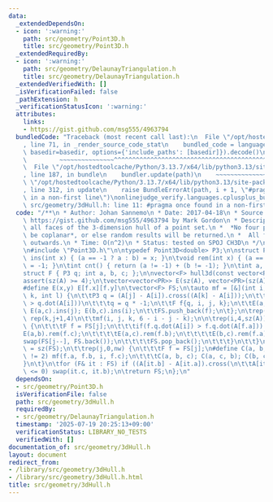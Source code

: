 ```yaml
---
data:
  _extendedDependsOn:
  - icon: ':warning:'
    path: src/geometry/Point3D.h
    title: src/geometry/Point3D.h
  _extendedRequiredBy:
  - icon: ':warning:'
    path: src/geometry/DelaunayTriangulation.h
    title: src/geometry/DelaunayTriangulation.h
  _extendedVerifiedWith: []
  _isVerificationFailed: false
  _pathExtension: h
  _verificationStatusIcon: ':warning:'
  attributes:
    links:
    - https://gist.github.com/msg555/4963794
  bundledCode: "Traceback (most recent call last):\n  File \"/opt/hostedtoolcache/Python/3.13.7/x64/lib/python3.13/site-packages/onlinejudge_verify/documentation/build.py\"\
    , line 71, in _render_source_code_stat\n    bundled_code = language.bundle(stat.path,\
    \ basedir=basedir, options={'include_paths': [basedir]}).decode()\n          \
    \         ~~~~~~~~~~~~~~~^^^^^^^^^^^^^^^^^^^^^^^^^^^^^^^^^^^^^^^^^^^^^^^^^^^^^^^^^^^^^^^^^^\n\
    \  File \"/opt/hostedtoolcache/Python/3.13.7/x64/lib/python3.13/site-packages/onlinejudge_verify/languages/cplusplus.py\"\
    , line 187, in bundle\n    bundler.update(path)\n    ~~~~~~~~~~~~~~^^^^^^\n  File\
    \ \"/opt/hostedtoolcache/Python/3.13.7/x64/lib/python3.13/site-packages/onlinejudge_verify/languages/cplusplus_bundle.py\"\
    , line 312, in update\n    raise BundleErrorAt(path, i + 1, \"#pragma once found\
    \ in a non-first line\")\nonlinejudge_verify.languages.cplusplus_bundle.BundleErrorAt:\
    \ src/geometry/3dHull.h: line 11: #pragma once found in a non-first line\n"
  code: "/**\n * Author: Johan Sannemo\n * Date: 2017-04-18\n * Source: derived from\
    \ https://gist.github.com/msg555/4963794 by Mark Gordon\n * Description: Computes\
    \ all faces of the 3-dimension hull of a point set.\n *  *No four points must\
    \ be coplanar*, or else random results will be returned.\n *  All faces will point\
    \ outwards.\n * Time: O(n^2)\n * Status: tested on SPOJ CH3D\n */\n#pragma once\n\
    \n#include \"Point3D.h\"\n\ntypedef Point3D<double> P3;\n\nstruct PR {\n\tvoid\
    \ ins(int x) { (a == -1 ? a : b) = x; }\n\tvoid rem(int x) { (a == x ? a : b)\
    \ = -1; }\n\tint cnt() { return (a != -1) + (b != -1); }\n\tint a, b;\n};\n\n\
    struct F { P3 q; int a, b, c; };\n\nvector<F> hull3d(const vector<P3>& A) {\n\t\
    assert(sz(A) >= 4);\n\tvector<vector<PR>> E(sz(A), vector<PR>(sz(A), {-1, -1}));\n\
    #define E(x,y) E[f.x][f.y]\n\tvector<F> FS;\n\tauto mf = [&](int i, int j, int\
    \ k, int l) {\n\t\tP3 q = (A[j] - A[i]).cross((A[k] - A[i]));\n\t\tif (q.dot(A[l])\
    \ > q.dot(A[i]))\n\t\t\tq = q * -1;\n\t\tF f{q, i, j, k};\n\t\tE(a,b).ins(k);\
    \ E(a,c).ins(j); E(b,c).ins(i);\n\t\tFS.push_back(f);\n\t};\n\trep(i,0,4) rep(j,i+1,4)\
    \ rep(k,j+1,4)\n\t\tmf(i, j, k, 6 - i - j - k);\n\n\trep(i,4,sz(A)) {\n\t\trep(j,0,sz(FS))\
    \ {\n\t\t\tF f = FS[j];\n\t\t\tif(f.q.dot(A[i]) > f.q.dot(A[f.a])) {\n\t\t\t\t\
    E(a,b).rem(f.c);\n\t\t\t\tE(a,c).rem(f.b);\n\t\t\t\tE(b,c).rem(f.a);\n\t\t\t\t\
    swap(FS[j--], FS.back());\n\t\t\t\tFS.pop_back();\n\t\t\t}\n\t\t}\n\t\tint nw\
    \ = sz(FS);\n\t\trep(j,0,nw) {\n\t\t\tF f = FS[j];\n#define C(a, b, c) if (E(a,b).cnt()\
    \ != 2) mf(f.a, f.b, i, f.c);\n\t\t\tC(a, b, c); C(a, c, b); C(b, c, a);\n\t\t\
    }\n\t}\n\tfor (F& it : FS) if ((A[it.b] - A[it.a]).cross(\n\t\tA[it.c] - A[it.a]).dot(it.q)\
    \ <= 0) swap(it.c, it.b);\n\treturn FS;\n};\n"
  dependsOn:
  - src/geometry/Point3D.h
  isVerificationFile: false
  path: src/geometry/3dHull.h
  requiredBy:
  - src/geometry/DelaunayTriangulation.h
  timestamp: '2025-07-19 20:25:13+09:00'
  verificationStatus: LIBRARY_NO_TESTS
  verifiedWith: []
documentation_of: src/geometry/3dHull.h
layout: document
redirect_from:
- /library/src/geometry/3dHull.h
- /library/src/geometry/3dHull.h.html
title: src/geometry/3dHull.h
---
```

